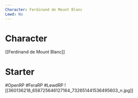 ```yaml
---
Character: Ferdinand de Mount Blanc
Lewd: No
---
```

# Character
[[Ferdinand de Mount Blanc]]

# Starter


#OpenRP #FeraRP #LewdRP
![[360136218_658725646127164_732651441536495603_n.jpg]]